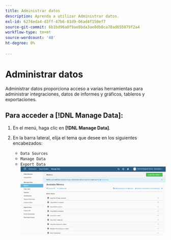 ```yaml
---
title: Administrar datos
description: Aprenda a utilizar Administrar datos.
exl-id: 6274eda4-d3ff-47b6-81d9-06ad4f150ef7
source-git-commit: 6b1bd96a0f9ae8bda3ae8db8ca78ad655079f2a4
workflow-type: tm+mt
source-wordcount: '48'
ht-degree: 0%

---
```


# Administrar datos

Administrar datos proporciona acceso a varias herramientas para administrar integraciones, datos de informes y gráficos, tableros y exportaciones.

## Para acceder a [!DNL Manage Data]:

1. En el menú, haga clic en **[!DNL Manage Data]**.

1. En la barra lateral, elija el tema que desee en los siguientes encabezados:

   * `Data Sources`
   * `Manage Data`
   * `Export Data`
   ![Administrar datos](../../assets/magento-bi-manage-data.png)<!--{: .zoom}-->
